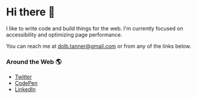 # Hi there 👋

I like to write code and build things for the web. I'm currently focused on accessibility and optimizing page performance.

You can reach me at dolb.tanner@gmail.com or from any of the links below.

### Around the Web 🌎
* [Twitter](https://twitter.com/tannerdolby)
* [CodePen](https://codepen.io/tannerdolby)
* [LinkedIn](https://www.linkedin.com/in/tanner-dolby/)


